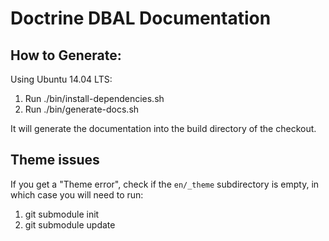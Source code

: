 # Doctrine DBAL Documentation

## How to Generate:
Using Ubuntu 14.04 LTS:

1. Run ./bin/install-dependencies.sh
2. Run ./bin/generate-docs.sh

It will generate the documentation into the build directory of the checkout.


## Theme issues

If you get a "Theme error", check if the `en/_theme` subdirectory is empty,
in which case you will need to run:

1. git submodule init
2. git submodule update
